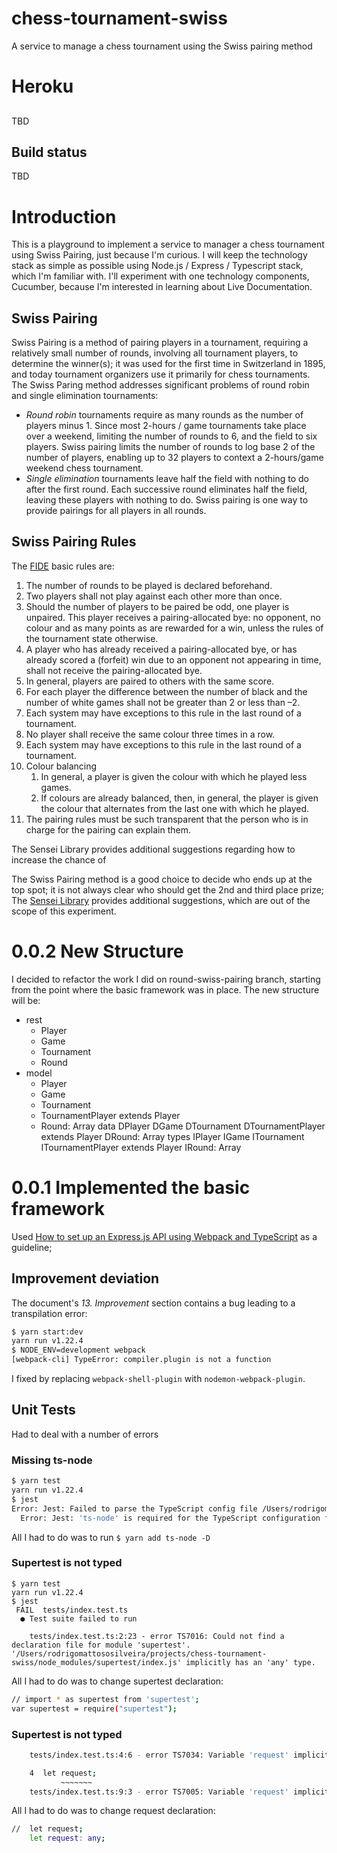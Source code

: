 # chess-tournament-swiss
A service to manage a chess tournament using the Swiss pairing method

# Heroku
## 
TBD

## Build status
TBD
# Introduction
This is a playground to implement a service to manager a chess tournament using Swiss Pairing, just because I'm curious. I will keep the technology stack as simple as possible using Node.js / Express / Typescript stack, which I'm familiar with. I'll experiment with one technology components, Cucumber, because I'm interested in learning about Live Documentation. 

## Swiss Pairing
Swiss Pairing is a method of pairing players in a tournament, requiring a relatively small number of rounds, involving all tournament players, to determine the winner(s); it was used for the first time in Switzerland in 1895, and today tournament organizers use it primarily for chess tournaments. The Swiss Paring method addresses significant problems of round robin and single elimination tournaments:
* _Round robin_ tournaments require as many rounds as the number of players minus 1. Since most 2-hours / game tournaments take place over a weekend, limiting the number of rounds to 6, and the field to six players. Swiss pairing limits the number of rounds to log base 2 of the number of players, enabling up to 32 players to context a 2-hours/game weekend chess tournament.
* _Single elimination_ tournaments leave half the field with nothing to do after the first round. Each successive round eliminates half the field, leaving these players with nothing to do. Swiss pairing is one way to provide pairings for all players in all rounds.

## Swiss Pairing Rules
The [FIDE](https://handbook.fide.com/chapter/C0401#:~:text=The%20following%20rules%20are%20valid%20for%20each%20Swiss,received%20a%20...%20%207%20more%20rows) basic rules are:
1. The number of rounds to be played is declared beforehand.
1. Two players shall not play against each other more than once.
1. Should the number of players to be paired be odd, one player is unpaired. This player receives a pairing-allocated bye: no opponent, no colour and as many points as are rewarded for a win, unless the rules of the tournament state otherwise.
1. A player who has already received a pairing-allocated bye, or has already scored a (forfeit) win due to an opponent not appearing in time, shall not receive the pairing-allocated bye.
1. In general, players are paired to others with the same score.
1. For each player the difference between the number of black and the number of white games shall not be greater than 2 or less than –2.
1. Each system may have exceptions to this rule in the last round of a tournament.
1. No player shall receive the same colour three times in a row.
1. Each system may have exceptions to this rule in the last round of a tournament.
1. Colour balancing
    1. In general, a player is given the colour with which he played less games.
    1. If colours are already balanced, then, in general, the player is given the colour that alternates from the last one with which he played.
1. The pairing rules must be such transparent that the person who is in charge for the pairing can explain them.

The Sensei Library provides additional suggestions regarding how to increase the chance of 

The Swiss Pairing method is a good choice to decide who ends up at the top spot; it is not always clear who should get the 2nd and third place prize; The [Sensei Library](https://senseis.xmp.net/?SwissPairing#:~:text=Swiss%20Pairing%20is%20a%20TournamentFormat,%20i.e.%20a%20method,go%20tournaments,%20notably%20the%20World%20Amateur%20Go%20Championship) provides additional suggestions, which are out of the scope of this experiment. 

# 0.0.2 New Structure
I decided to refactor the work I did on round-swiss-pairing branch, starting from the point where the basic framework was in place. The new structure will be:
* rest
  * Player
  * Game
  * Tournament
  * Round
* model
  * Player
  * Game
  * Tournament
  * TournamentPlayer extends Player
  * Round: Array<Game>
  data
      DPlayer
      DGame
      DTournament
      DTournamentPlayer extends Player
      DRound: Array<Game>
  types
      IPlayer
      IGame
      ITournament
      ITournamentPlayer extends Player
      IRound: Array<Game>

# 0.0.1 Implemented the basic framework
Used [How to set up an Express.js API using Webpack and TypeScript](https://medium.com/the-andela-way/how-to-set-up-an-express-api-using-webpack-and-typescript-69d18c8c4f52) as a guideline;

## Improvement deviation
The document's _13. Improvement_ section contains a bug leading to a transpilation error:
````bash
$ yarn start:dev
yarn run v1.22.4
$ NODE_ENV=development webpack
[webpack-cli] TypeError: compiler.plugin is not a function
````

I fixed by replacing `webpack-shell-plugin` with `nodemon-webpack-plugin`.

## Unit Tests
Had to deal with a number of errors

### Missing ts-node
````bash
$ yarn test
yarn run v1.22.4
$ jest
Error: Jest: Failed to parse the TypeScript config file /Users/rodrigomattososilveira/projects/chess-tournament-swiss/jest.config.ts
  Error: Jest: 'ts-node' is required for the TypeScript configuration files. Make sure it is installed
````

All I had to do was to run `$ yarn add ts-node -D`

### Supertest is not typed
````
$ yarn test
yarn run v1.22.4
$ jest
 FAIL  tests/index.test.ts
  ● Test suite failed to run

    tests/index.test.ts:2:23 - error TS7016: Could not find a declaration file for module 'supertest'. '/Users/rodrigomattososilveira/projects/chess-tournament-swiss/node_modules/supertest/index.js' implicitly has an 'any' type.
````

All I had to do was to change supertest declaration:
````bash
// import * as supertest from 'supertest';
var supertest = require("supertest");
````

### Supertest is not typed

````bash
    tests/index.test.ts:4:6 - error TS7034: Variable 'request' implicitly has type 'any' in some locations where its type cannot be determined.

    4  let request;
           ~~~~~~~
    tests/index.test.ts:9:3 - error TS7005: Variable 'request' implicitly has an 'any' type.
````
All I had to do was to change request declaration:
````bash
//	let request;
	let request: any;
````

